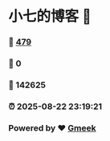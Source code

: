 # 小七的博客 :link:  
### :page_facing_up: [479](/tag.html) 
### :speech_balloon: 0 
### :hibiscus: 142625 
### :alarm_clock: 2025-08-22 23:19:21 
### Powered by :heart: [Gmeek](https://github.com/Meekdai/Gmeek)
